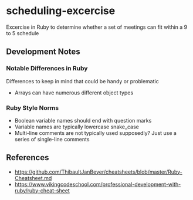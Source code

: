 # scheduling-excercise
Excercise in Ruby to determine whether a set of meetings can fit within a 9 to 5 schedule

## Development Notes

### Notable Differences in Ruby
Differences to keep in mind that could be handy or problematic
* Arrays can have numerous different object types

### Ruby Style Norms
* Boolean variable names should end with question marks
* Variable names are typically lowercase snake_case
* Multi-line comments are not typically used supposedly? Just use a series of single-line comments

## References
* https://github.com/ThibaultJanBeyer/cheatsheets/blob/master/Ruby-Cheatsheet.md
* https://www.vikingcodeschool.com/professional-development-with-ruby/ruby-cheat-sheet


